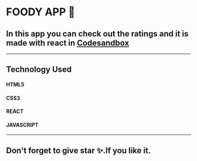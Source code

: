 # FOODY APP 🍟
## In this app you can check out the ratings and it is made with react in [Codesandbox](https://codesandbox.io/)
----
## Technology Used
#### HTML5
#### CSS3
#### REACT
#### JAVASCRIPT
-----
## Don't forget to give star ✨.If you like it.
